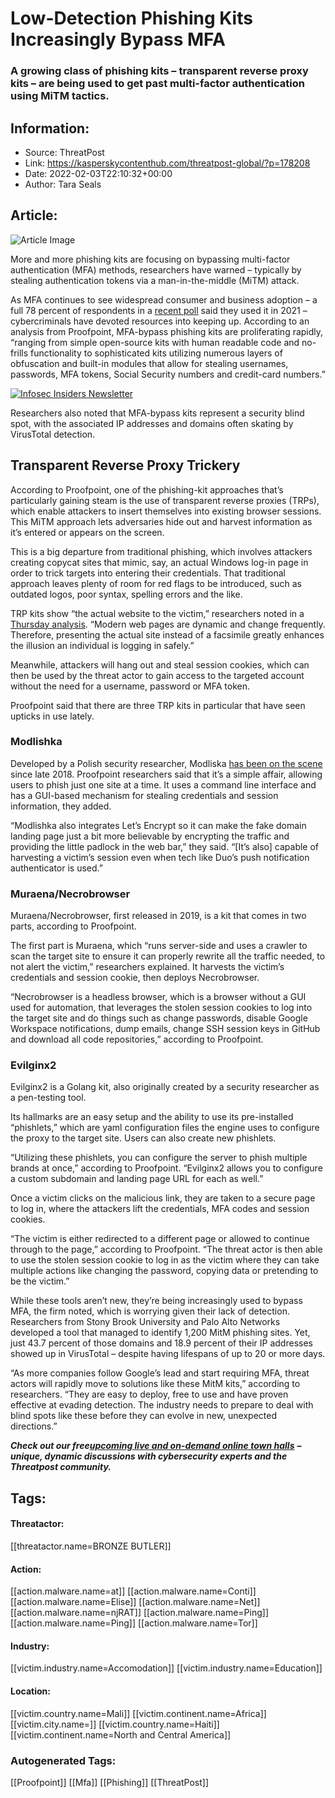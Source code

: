 # Low-Detection Phishing Kits Increasingly Bypass MFA
### A growing class of phishing kits – transparent reverse proxy kits – are being used to get past multi-factor authentication using MiTM tactics.

## Information:
+ Source: ThreatPost
+ Link: https://kasperskycontenthub.com/threatpost-global/?p=178208
+ Date: 2022-02-03T22:10:32+00:00
+ Author: Tara Seals


## Article:
![Article Image](https://media.threatpost.com/wp-content/uploads/sites/103/2019/09/26105755/fish-1.jpg)

More and more phishing kits are focusing on bypassing multi-factor authentication (MFA) methods, researchers have warned – typically by stealing authentication tokens via a man-in-the-middle (MiTM) attack.


As MFA continues to see widespread consumer and business adoption – a full 78 percent of respondents in a [recent poll](https://duo.com/blog/the-2021-state-of-the-auth-report-2fa-climbs-password-managers-biometrics-trend) said they used it in 2021 – cybercriminals have devoted resources into keeping up. According to an analysis from Proofpoint, MFA-bypass phishing kits are proliferating rapidly, “ranging from simple open-source kits with human readable code and no-frills functionality to sophisticated kits utilizing numerous layers of obfuscation and built-in modules that allow for stealing usernames, passwords, MFA tokens, Social Security numbers and credit-card numbers.”


[![Infosec Insiders Newsletter](https://media.threatpost.com/wp-content/uploads/sites/103/2021/07/10165815/infosec_insiders_in_article_promo.png)](https://threatpost.com/infosec-insider-subscription-page/?utm_source=ART&utm_medium=ART&utm_campaign=InfosecInsiders_Newsletter_Promo/)


Researchers also noted that MFA-bypass kits represent a security blind spot, with the associated IP addresses and domains often skating by VirusTotal detection.


**Transparent Reverse Proxy Trickery**
--------------------------------------


According to Proofpoint, one of the phishing-kit approaches that’s particularly gaining steam is the use of transparent reverse proxies (TRPs), which enable attackers to insert themselves into existing browser sessions. This MiTM approach lets adversaries hide out and harvest information as it’s entered or appears on the screen.


This is a big departure from traditional phishing, which involves attackers creating copycat sites that mimic, say, an actual Windows log-in page in order to trick targets into entering their credentials. That traditional approach leaves plenty of room for red flags to be introduced, such as outdated logos, poor syntax, spelling errors and the like.


TRP kits show “the actual website to the victim,” researchers noted in a [Thursday analysis](https://www.proofpoint.com/us/blog/threat-insight/mfa-psa-oh-my). “Modern web pages are dynamic and change frequently. Therefore, presenting the actual site instead of a facsimile greatly enhances the illusion an individual is logging in safely.”


Meanwhile, attackers will hang out and steal session cookies, which can then be used by the threat actor to gain access to the targeted account without the need for a username, password or MFA token.


Proofpoint said that there are three TRP kits in particular that have seen upticks in use lately.


### **Modlishka**


Developed by a Polish security researcher, Modliska [has been on the scene](https://threatpost.com/2fa-broken-authentication/140776/) since late 2018. Proofpoint researchers said that it’s a simple affair, allowing users to phish just one site at a time. It uses a command line interface and has a GUI-based mechanism for stealing credentials and session information, they added.


“Modlishka also integrates Let’s Encrypt so it can make the fake domain landing page just a bit more believable by encrypting the traffic and providing the little padlock in the web bar,” they said. “[It’s also] capable of harvesting a victim’s session even when tech like Duo’s push notification authenticator is used.”


### **Muraena/Necrobrowser**


Muraena/Necrobrowser, first released in 2019, is a kit that comes in two parts, according to Proofpoint.


The first part is Muraena, which “runs server-side and uses a crawler to scan the target site to ensure it can properly rewrite all the traffic needed, to not alert the victim,” researchers explained. It harvests the victim’s credentials and session cookie, then deploys Necrobrowser.


“Necrobrowser is a headless browser, which is a browser without a GUI used for automation, that leverages the stolen session cookies to log into the target site and do things such as change passwords, disable Google Workspace notifications, dump emails, change SSH session keys in GitHub and download all code repositories,” according to Proofpoint.


### **Evilginx2**


Evilginx2 is a Golang kit, also originally created by a security researcher as a pen-testing tool.


Its hallmarks are an easy setup and the ability to use its pre-installed “phishlets,” which are yaml configuration files the engine uses to configure the proxy to the target site. Users can also create new phishlets.


“Utilizing these phishlets, you can configure the server to phish multiple brands at once,” according to Proofpoint. “Evilginx2 allows you to configure a custom subdomain and landing page URL for each as well.”


Once a victim clicks on the malicious link, they are taken to a secure page to log in, where the attackers lift the credentials, MFA codes and session cookies.


“The victim is either redirected to a different page or allowed to continue through to the page,” according to Proofpoint. “The threat actor is then able to use the stolen session cookie to log in as the victim where they can take multiple actions like changing the password, copying data or pretending to be the victim.”


While these tools aren’t new, they’re being increasingly used to bypass MFA, the firm noted, which is worrying given their lack of detection. Researchers from Stony Brook University and Palo Alto Networks developed a tool that managed to identify 1,200 MitM phishing sites. Yet, just 43.7 percent of those domains and 18.9 percent of their IP addresses showed up in VirusTotal – despite having lifespans of up to 20 or more days.


“As more companies follow Google’s lead and start requiring MFA, threat actors will rapidly move to solutions like these MitM kits,” according to researchers. “They are easy to deploy, free to use and have proven effective at evading detection. The industry needs to prepare to deal with blind spots like these before they can evolve in new, unexpected directions.”


***Check out our free***[***upcoming live and on-demand online town halls***](https://threatpost.com/category/webinars/) ***– unique, dynamic discussions with cybersecurity experts and the Threatpost community.***





## Tags:

#### Threatactor:
[[threatactor.name=BRONZE BUTLER]]

#### Action:
[[action.malware.name=at]] [[action.malware.name=Conti]] [[action.malware.name=Elise]] [[action.malware.name=Net]] [[action.malware.name=njRAT]] [[action.malware.name=Ping]] [[action.malware.name=Ping]] [[action.malware.name=Tor]]

#### Industry:
[[victim.industry.name=Accomodation]] [[victim.industry.name=Education]]

#### Location:
[[victim.country.name=Mali]] [[victim.continent.name=Africa]] [[victim.city.name=]] [[victim.country.name=Haiti]] [[victim.continent.name=North and Central America]]

### Autogenerated Tags:
[[Proofpoint]] [[Mfa]] [[Phishing]] [[ThreatPost]]

